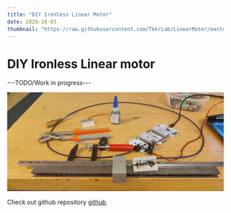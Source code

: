 ```yaml
---
title: "DIY Ironless Linear Motor"
date: 2020-10-03
thumbnail: "https://raw.githubusercontent.com/TkkrLab/LinearMotor/master/images/IMG_20200922_221401.jpg"
---
```


# DIY Ironless Linear motor
---TODO/Work in progress---

![LinearMotor / LinearMotor](https://raw.githubusercontent.com/TkkrLab/LinearMotor/master/images/IMG_20200922_221401.jpg)

Check out github repository [github](https://github.com/TkkrLab/LinearMotor).
